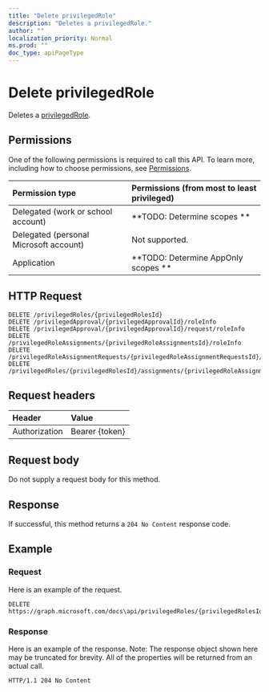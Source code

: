 ```yaml
---
title: "Delete privilegedRole"
description: "Deletes a privilegedRole."
author: ""
localization_priority: Normal
ms.prod: ""
doc_type: apiPageType
---
```


# Delete privilegedRole

Deletes a [privilegedRole](../resources/privilegedrole.md).

## Permissions
One of the following permissions is required to call this API. To learn more, including how to choose permissions, see [Permissions](/concepts/permissions-reference.md).

|Permission type|Permissions (from most to least privileged)|
|:---|:---|
|Delegated (work or school account)|**TODO: Determine scopes **|
|Delegated (personal Microsoft account)|Not supported.|
|Application|**TODO: Determine AppOnly scopes **|

## HTTP Request
<!-- {
  "blockType": "ignored"
}
-->
``` http
DELETE /privilegedRoles/{privilegedRolesId}
DELETE /privilegedApproval/{privilegedApprovalId}/roleInfo
DELETE /privilegedApproval/{privilegedApprovalId}/request/roleInfo
DELETE /privilegedRoleAssignments/{privilegedRoleAssignmentsId}/roleInfo
DELETE /privilegedRoleAssignmentRequests/{privilegedRoleAssignmentRequestsId}/roleInfo
DELETE /privilegedRoles/{privilegedRolesId}/assignments/{privilegedRoleAssignmentId}/roleInfo
```

## Request headers
|Header|Value|
|:---|:---|
|Authorization|Bearer {token}|

## Request body
Do not supply a request body for this method.

## Response
If successful, this method returns a `204 No Content` response code.

## Example

### Request
Here is an example of the request.
<!-- {
  "blockType": "request",
  "name": "delete_privilegedrole"
}
-->
``` http
DELETE https://graph.microsoft.com/docs\api/privilegedRoles/{privilegedRolesId}
```

### Response
Here is an example of the response. Note: The response object shown here may be truncated for brevity. All of the properties will be returned from an actual call.
<!-- {
  "blockType": "response",
  "truncated": true
}
-->
``` http
HTTP/1.1 204 No Content
```

